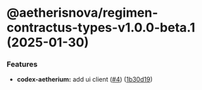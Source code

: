 # @aetherisnova/regimen-contractus-types-v1.0.0-beta.1 (2025-01-30)


### Features

* **codex-aetherium:** add ui client ([#4](https://github.com/aetheris-nova/regimen-contractus/issues/4)) ([1b30d19](https://github.com/aetheris-nova/regimen-contractus/commit/1b30d1940baad1fb9d0d908cafad96c723af32f5))
